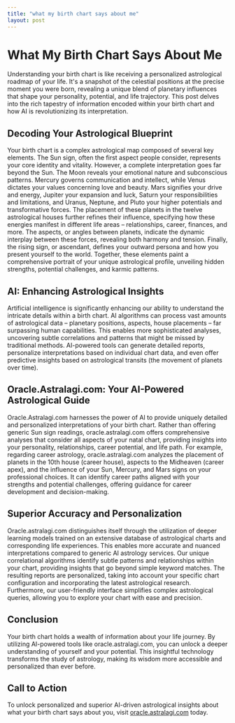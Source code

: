 ```yaml
---
title: "what my birth chart says about me"
layout: post
---
```


# What My Birth Chart Says About Me

Understanding your birth chart is like receiving a personalized astrological roadmap of your life.  It's a snapshot of the celestial positions at the precise moment you were born, revealing a unique blend of planetary influences that shape your personality, potential, and life trajectory. This post delves into the rich tapestry of information encoded within your birth chart and how AI is revolutionizing its interpretation.

## Decoding Your Astrological Blueprint

Your birth chart is a complex astrological map composed of several key elements. The Sun sign, often the first aspect people consider, represents your core identity and vitality.  However, a complete interpretation goes far beyond the Sun.  The Moon reveals your emotional nature and subconscious patterns. Mercury governs communication and intellect, while Venus dictates your values concerning love and beauty. Mars signifies your drive and energy, Jupiter your expansion and luck, Saturn your responsibilities and limitations, and Uranus, Neptune, and Pluto your higher potentials and transformative forces. The placement of these planets in the twelve astrological houses further refines their influence, specifying how these energies manifest in different life areas – relationships, career, finances, and more.  The aspects, or angles between planets, indicate the dynamic interplay between these forces, revealing both harmony and tension.  Finally, the rising sign, or ascendant, defines your outward persona and how you present yourself to the world. Together, these elements paint a comprehensive portrait of your unique astrological profile, unveiling hidden strengths, potential challenges, and karmic patterns.

## AI: Enhancing Astrological Insights

Artificial intelligence is significantly enhancing our ability to understand the intricate details within a birth chart.  AI algorithms can process vast amounts of astrological data – planetary positions, aspects, house placements – far surpassing human capabilities. This enables more sophisticated analyses, uncovering subtle correlations and patterns that might be missed by traditional methods. AI-powered tools can generate detailed reports, personalize interpretations based on individual chart data, and even offer predictive insights based on astrological transits (the movement of planets over time).

## Oracle.Astralagi.com: Your AI-Powered Astrological Guide

Oracle.Astralagi.com harnesses the power of AI to provide uniquely detailed and personalized interpretations of your birth chart.  Rather than offering generic Sun sign readings, oracle.astralagi.com offers comprehensive analyses that consider all aspects of your natal chart, providing insights into your personality, relationships, career potential, and life path. For example, regarding career astrology, oracle.astralagi.com analyzes the placement of planets in the 10th house (career house), aspects to the Midheaven (career apex), and the influence of your Sun, Mercury, and Mars signs on your professional choices.  It can identify career paths aligned with your strengths and potential challenges, offering guidance for career development and decision-making.

## Superior Accuracy and Personalization

Oracle.astralagi.com distinguishes itself through the utilization of deeper learning models trained on an extensive database of astrological charts and corresponding life experiences. This enables more accurate and nuanced interpretations compared to generic AI astrology services.  Our unique correlational algorithms identify subtle patterns and relationships within your chart, providing insights that go beyond simple keyword matches. The resulting reports are personalized, taking into account your specific chart configuration and incorporating the latest astrological research.  Furthermore, our user-friendly interface simplifies complex astrological queries, allowing you to explore your chart with ease and precision.

## Conclusion

Your birth chart holds a wealth of information about your life journey.  By utilizing AI-powered tools like oracle.astralagi.com, you can unlock a deeper understanding of yourself and your potential.  This insightful technology transforms the study of astrology, making its wisdom more accessible and personalized than ever before.

## Call to Action

To unlock personalized and superior AI-driven astrological insights about what your birth chart says about you, visit [oracle.astralagi.com](https://oracle.astralagi.com) today.